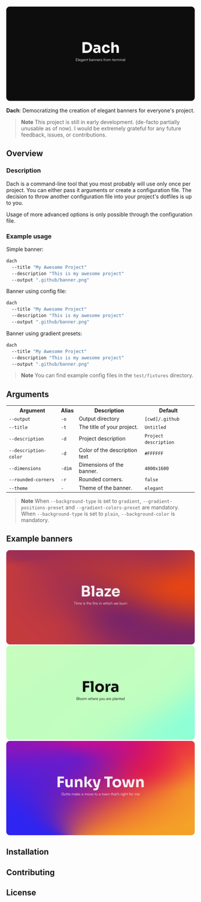 ![Satori](.github/card.png)

**Dach**: Democratizing the creation of elegant banners for everyone's project.

> **Note**
> This project is still in early development. (de-facto partially unusable as of now).
> I would be extremely grateful for any future feedback, issues, or contributions.

## Overview

### Description

Dach is a command-line tool that you most probably will use only once per project.
You can either pass it arguments or create a configuration file. The decision to throw
another configuration file into your project's dotfiles is up to you.

Usage of more advanced options is only possible through the configuration file.

### Example usage

Simple banner:

```bash
dach
  --title "My Awesome Project"
  --description "This is my awesome project"
  --output ".github/banner.png"
```

Banner using config file:

```bash
dach
  --title "My Awesome Project"
  --description "This is my awesome project"
  --output ".github/banner.png"
```

Banner using gradient presets:

```bash
dach
  --title "My Awesome Project"
  --description "This is my awesome project"
  --output ".github/banner.png"
```

> **Note**
> You can find example config files in the `test/fixtures` directory.

## Arguments

<table>
    <tr>
        <th>Argument</th>
        <th>Alias</th>
        <th>Description</th>
        <th>Default</th>
    </tr>
    <tr>
        <td><code>--output</code></td>
        <td><code>-o</code></td>
        <td>Output directory</td>
        <td><code>[cwd]/.github</code></td>
    </tr>
    <tr>
        <td><code>--title</code></td>
        <td><code>-t</code></td>
        <td>The title of your project.</td>
        <td><code>Untitled</code></td>
    </tr>
    <tr>
        <td><code>--description</code></td>
        <td><code>-d</code></td>
        <td>Project description</td>
        <td><code>Project description</code></td>
    </tr>
    <tr>
        <td><code>--description-color</code></td>
        <td><code>-d</code></td>
        <td>Color of the description text</td>
        <td><code>#FFFFFF</code></td>
    </tr>
    <tr>
        <td><code>--dimensions</code></td>
        <td><code>-dim</code></td>
        <td>Dimensions of the banner.</td>
        <td><code>4000x1600</code></td>
    </tr>
      <tr>
        <td><code>--rounded-corners</code></td>
        <td><code>-r</code></td>
        <td>Rounded corners.</td>
        <td><code>false</code></td>
    </tr>
    <tr>
        <td><code>--theme</code></td>
        <td><code>-</code></td>
        <td>Theme of the banner.</td>
        <td><code>elegant</code></td>
    </tr>

</table>

> **Note**
> When `--background-type` is set to `gradient`, `--gradient-positions-preset` and
> `--gradient-colors-preset` are mandatory. When `--background-type` is set to `plain`,
> `--background-color` is mandatory.

## Example banners

![Blaze](.github/example-banners/blaze.png)
![Flora](.github/example-banners/flora.png)
![Funk](.github/example-banners/funk.png)

## Installation

## Contributing

## License

